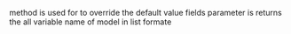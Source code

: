 method is used for to override the default value 
fields parameter is returns the all variable name of model in list formate

